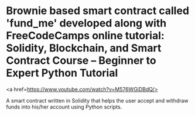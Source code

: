 # Brownie based smart contract called 'fund_me' developed along with FreeCodeCamps online tutorial: Solidity, Blockchain, and Smart Contract Course – Beginner to Expert Python Tutorial
<a href=https://www.youtube.com/watch?v=M576WGiDBdQ/></a>


A smart contract written in Solidity that helps the user accept and withdraw funds into his/her account using Python scripts.
